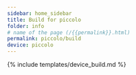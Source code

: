 ```yaml
---
sidebar: home_sidebar
title: Build for piccolo
folder: info
# name of the page (/{{permalink}}.html)
permalink: piccolo/build
device: piccolo
---
```

{% include templates/device_build.md %}
